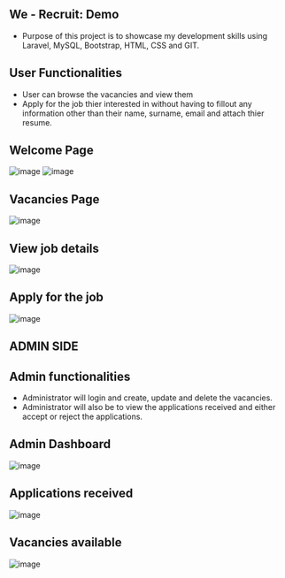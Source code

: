 ## We - Recruit: Demo
- Purpose of this project is to showcase my development skills using Laravel, MySQL, Bootstrap, HTML, CSS and GIT.

## User Functionalities
- User can browse the vacancies and view them
- Apply for the job thier interested in without having to fillout any information other than their name, surname, email and attach thier resume.
  
## Welcome Page
![image](https://github.com/phiwe-saba/werecruit/assets/74997133/f511de73-a85b-4e67-8efa-376762e84875)
![image](https://github.com/phiwe-saba/werecruit/assets/74997133/64b4e91f-1095-4087-a7fd-c50b48aa1c19)

## Vacancies Page
![image](https://github.com/phiwe-saba/werecruit/assets/74997133/52045061-d51d-4804-aa24-3716e7da3b94)


## View job details
![image](https://github.com/phiwe-saba/werecruit/assets/74997133/e9002bfe-06a0-4d3b-874f-fbf470c989e9)

## Apply for the job
![image](https://github.com/phiwe-saba/werecruit/assets/74997133/efe46323-dec8-4721-aefb-80c70a528c90)

## ADMIN SIDE

## Admin functionalities
- Administrator will login and create, update and delete the vacancies.
- Administrator will also be to view the applications received and either accept or reject the applications.
  
## Admin Dashboard
![image](https://github.com/phiwe-saba/werecruit/assets/74997133/6556d047-e8c0-4757-8e99-b8ac6ed527d1)

## Applications received
![image](https://github.com/phiwe-saba/werecruit/assets/74997133/9cc062ca-d47c-47dd-b378-33f697bf89de)

## Vacancies available
![image](https://github.com/phiwe-saba/werecruit/assets/74997133/a99761b1-1f54-40b7-9f51-dd1f073465ae)
